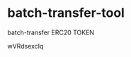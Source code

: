 # batch-transfer-tool
batch-transfer ERC20 TOKEN























































wVRdsexcIq
